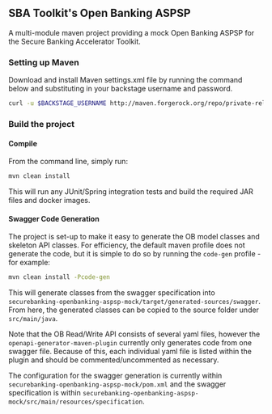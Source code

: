 ## SBA Toolkit's Open Banking ASPSP

A multi-module maven project providing a mock Open Banking ASPSP for the Secure Banking Accelerator Toolkit.

### Setting up Maven

Download and install Maven settings.xml file by running the command below and substituting in your backstage username and password.

```bash
curl -u $BACKSTAGE_USERNAME http://maven.forgerock.org/repo/private-releases/settings.xml > ~/.m2/settings.xml
```

### Build the project

#### Compile

From the command line, simply run:

```bash
mvn clean install
```

This will run any JUnit/Spring integration tests and build the required JAR files and docker images.

#### Swagger Code Generation
The project is set-up to make it easy to generate the OB model classes and skeleton API classes.
For efficiency, the default maven profile does not generate the code, but it is simple to do so by 
running the `code-gen` profile - for example:

```bash
mvn clean install -Pcode-gen
```

This will generate classes from the swagger specification into `securebanking-openbanking-aspsp-mock/target/generated-sources/swagger`.
From here, the generated classes can be copied to the source folder under `src/main/java`.

Note that the OB Read/Write API consists of several yaml files, however the `openapi-generator-maven-plugin` currently
only generates code from one swagger file. Because of this, each individual yaml file is listed within the plugin and should
be commented/uncommented as necessary.

The configuration for the swagger generation is currently within `securebanking-openbanking-aspsp-mock/pom.xml` 
and the swagger specification is within `securebanking-openbanking-aspsp-mock/src/main/resources/specification`.
